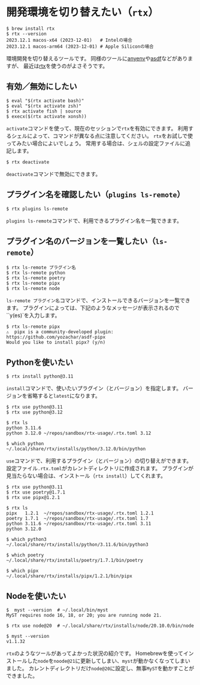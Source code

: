 # 開発環境を切り替えたい（``rtx``）

```console
$ brew install rtx
$ rtx --version
2023.12.1 macos-x64 (2023-12-01)   # Intelの場合
2023.12.1 macos-arm64 (2023-12-01) # Apple Siliconの場合
```

環境開発を切り替えるツールです。
同様のツールに[anyenv](https://anyenv.github.io/)や[asdf](https://asdf-vm.com/)などがありますが、
最近は[rtx](https://github.com/jdx/rtx)を使うのがよさそうです。

## 有効／無効にしたい

```console
$ eval "$(rtx activate bash)"
$ eval "$(rtx activate zsh)"
$ rtx activate fish | source
$ execx($(rtx activate xonsh))

```

``activate``コマンドを使って、現在のセッションで``rtx``を有効にできます。
利用するシェルによって、コマンドが異なる点に注意してください。
``rtx``をお試しで使ってみたい場合によいでしょう。
常用する場合は、シェルの設定ファイルに追記します。

```console
$ rtx deactivate
```

``deactivate``コマンドで無効にできます。

## プラグイン名を確認したい（``plugins ls-remote``）

```console
$ rtx plugins ls-remote
```

``plugins ls-remote``コマンドで、利用できるプラグイン名を一覧できます。

## プラグイン名のバージョンを一覧したい（``ls-remote``）

```console
$ rtx ls-remote プラグイン名
$ rtx ls-remote python
$ rtx ls-remote poetry
$ rtx ls-remote pipx
$ rtx ls-remote node
```

``ls-remote プラグイン名``コマンドで、インストールできるバージョンを一覧できます。
プラグインによっては、下記のようなメッセージが表示されるので``y(es)`を入力します。

```console
$ rtx ls-remote pipx
⚠️  pipx is a community-developed plugin: https://github.com/yozachar/asdf-pipx
Would you like to install pipx? (y/n)
```

## Pythonを使いたい

```console
$ rtx install python@3.11
```

``install``コマンドで、使いたいプラグイン（とバージョン）を指定します。
バージョンを省略すると``latest``になります。

```console
$ rtx use python@3.11
$ rtx use python@3.12

$ rtx ls
python 3.11.6
python 3.12.0 ~/repos/sandbox/rtx-usage/.rtx.toml 3.12

$ which python
~/.local/share/rtx/installs/python/3.12.0/bin/python
```

``use``コマンドで、利用するプラグイン（とバージョン）の切り替えができます。
設定ファイル``.rtx.toml``がカレントディレクトリに作成されます。
プラグインが見当たらない場合は、インストール（``rtx install``）してくれます。

```console
$ rtx use python@3.11
$ rtx use poetry@1.7.1
$ rtx use pipx@1.2.1

$ rtx ls
pipx   1.2.1  ~/repos/sandbox/rtx-usage/.rtx.toml 1.2.1
poetry 1.7.1  ~/repos/sandbox/rtx-usage/.rtx.toml 1.7
python 3.11.6 ~/repos/sandbox/rtx-usage/.rtx.toml 3.11
python 3.12.0

$ which python3
~/.local/share/rtx/installs/python/3.11.6/bin/python3

$ which poetry
~/.local/share/rtx/installs/poetry/1.7.1/bin/poetry

$ which pipx
~/.local/share/rtx/installs/pipx/1.2.1/bin/pipx
```

## Nodeを使いたい

```console
$  myst --version  # ~/.local/bin/myst
MyST requires node 16, 18, or 20; you are running node 21.

$ rtx use node@20  # ~/.local/share/rtx/installs/node/20.10.0/bin/node

$ myst --version
v1.1.32
```

``rtx``のようなツールがあってよかった状況の紹介です。
Homebrewを使ってインストールした``node``を``noode@21``に更新してしまい、``myst``が動かなくなってしまいました。
カレントディレクトリだけ``node@20``に設定し、無事``MyST``を動かすことができました。
